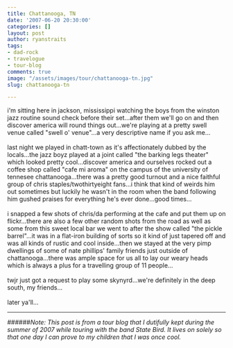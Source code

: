 ```yaml
---
title: Chattanooga, TN
date: '2007-06-20 20:30:00'
categories: []
layout: post
author: ryanstraits
tags:
- dad-rock
- travelogue
- tour-blog
comments: true
image: "/assets/images/tour/chattanooga-tn.jpg"
slug: chattanooga-tn

---
```

<!-- break -->

i'm sitting here in jackson, mississippi watching the boys from the winston jazz routine sound check before their set...after them we'll go on and then discover america will round things out...we're playing at a pretty swell venue called "swell o' venue"...a very descriptive name if you ask me...<br /><br />last night we played in chatt-town as it's affectionately dubbed by the locals...the jazz boyz played at a joint called "the barking legs theater" which looked pretty cool...discover america and ourselves rocked out a coffee shop called "cafe mi aroma" on the campus of the university of tennesee chattanooga...there was a pretty good turnout and a nice faithful group of chris staples/twothirtyeight fans...i think that kind of weirds him out sometimes but luckily he wasn't in the room when the band following him gushed praises for everything he's ever done...good times...<br /><br />i snapped a few shots of chris/da performing at the cafe and put them up on flickr...there are also a few other random shots from the road as well as some from this sweet local bar we went to after the show called "the pickle barrel"...it was in a flat-iron building of sorts so it kind of just tapered off and was all kinds of rustic and cool inside...then we stayed at the very pimp dwellings of some of nate phillips' family friends just outside of chattanooga...there was ample space for us all to lay our weary heads which is always a plus for a travelling group of 11 people...<br /><br />twjr just got a request to play some skynyrd...we're definitely in the deep south, my friends...<br /><br />later ya'll...

---

######*Note: This post is from a tour blog that I dutifully kept during the summer of 2007 while touring with the band State Bird. It lives on solely so that one day I can prove to my children that I was once cool.*

